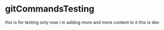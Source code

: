 # gitCommandsTesting
this is for testing only
now i m adding more and more content to it
this is dev
